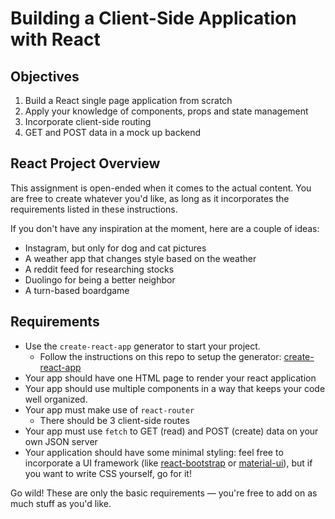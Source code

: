 # Building a Client-Side Application with React

## Objectives

1. Build a React single page application from scratch
2. Apply your knowledge of components, props and state management
3. Incorporate client-side routing
5. GET and POST data in a mock up backend

## React Project Overview

This assignment is open-ended when it comes to the actual content. You are free to create
whatever you'd like, as long as it incorporates the requirements listed in these instructions.

If you don't have any inspiration at the moment, here are a couple of ideas:

- Instagram, but only for dog and cat pictures
- A weather app that changes style based on the weather
- A reddit feed for researching stocks
- Duolingo for being a better neighbor
- A turn-based boardgame

## Requirements

- Use the `create-react-app` generator to start your project.
	- Follow the instructions on this repo to setup the generator: [create-react-app](https://github.com/facebookincubator/create-react-app)
- Your app should have one HTML page to render your react application
- Your app should use multiple components in a way that keeps your code well organized.
- Your app must make use of `react-router`
	- There should be 3 client-side routes
- Your app must use `fetch` to GET (read) and POST (create) data on your own JSON server
- Your application should have some minimal styling: feel free to incorporate a UI framework (like [react-bootstrap][] or [material-ui][]), but if you want to write CSS yourself, go for it!

Go wild! These are only the basic requirements — you're free to add on as much stuff as you'd like.

[react-bootstrap]: https://react-bootstrap.github.io/
[material-ui]: https://material-ui.com/
